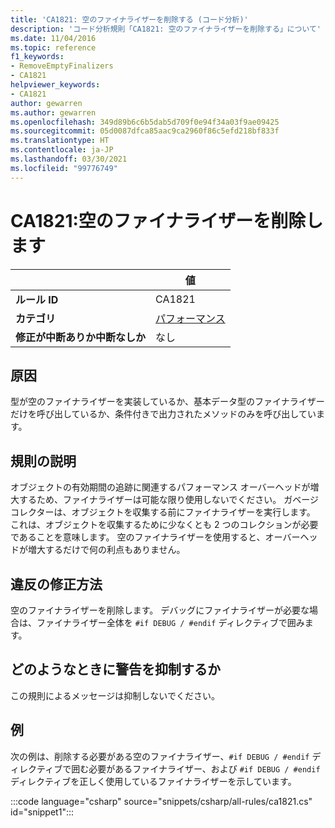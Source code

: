 ```yaml
---
title: 'CA1821: 空のファイナライザーを削除する (コード分析)'
description: 'コード分析規則「CA1821: 空のファイナライザーを削除する」について'
ms.date: 11/04/2016
ms.topic: reference
f1_keywords:
- RemoveEmptyFinalizers
- CA1821
helpviewer_keywords:
- CA1821
author: gewarren
ms.author: gewarren
ms.openlocfilehash: 349d89b6c6b5dab5d709f0e94f34a03f9ae09425
ms.sourcegitcommit: 05d0087dfca85aac9ca2960f86c5efd218bf833f
ms.translationtype: HT
ms.contentlocale: ja-JP
ms.lasthandoff: 03/30/2021
ms.locfileid: "99776749"
---
```

# <a name="ca1821-remove-empty-finalizers"></a>CA1821:空のファイナライザーを削除します

| | 値 |
|-|-|
| **ルール ID** |CA1821|
| **カテゴリ** |[パフォーマンス](performance-warnings.md)|
| **修正が中断ありか中断なしか** |なし|

## <a name="cause"></a>原因

型が空のファイナライザーを実装しているか、基本データ型のファイナライザーだけを呼び出しているか、条件付きで出力されたメソッドのみを呼び出しています。

## <a name="rule-description"></a>規則の説明

オブジェクトの有効期間の追跡に関連するパフォーマンス オーバーヘッドが増大するため、ファイナライザーは可能な限り使用しないでください。 ガベージ コレクターは、オブジェクトを収集する前にファイナライザーを実行します。 これは、オブジェクトを収集するために少なくとも 2 つのコレクションが必要であることを意味します。 空のファイナライザーを使用すると、オーバーヘッドが増大するだけで何の利点もありません。

## <a name="how-to-fix-violations"></a>違反の修正方法

空のファイナライザーを削除します。 デバッグにファイナライザーが必要な場合は、ファイナライザー全体を `#if DEBUG / #endif` ディレクティブで囲みます。

## <a name="when-to-suppress-warnings"></a>どのようなときに警告を抑制するか

この規則によるメッセージは抑制しないでください。

## <a name="example"></a>例

次の例は、削除する必要がある空のファイナライザー、`#if DEBUG / #endif` ディレクティブで囲む必要があるファイナライザー、および `#if DEBUG / #endif` ディレクティブを正しく使用しているファイナライザーを示しています。

:::code language="csharp" source="snippets/csharp/all-rules/ca1821.cs" id="snippet1":::
